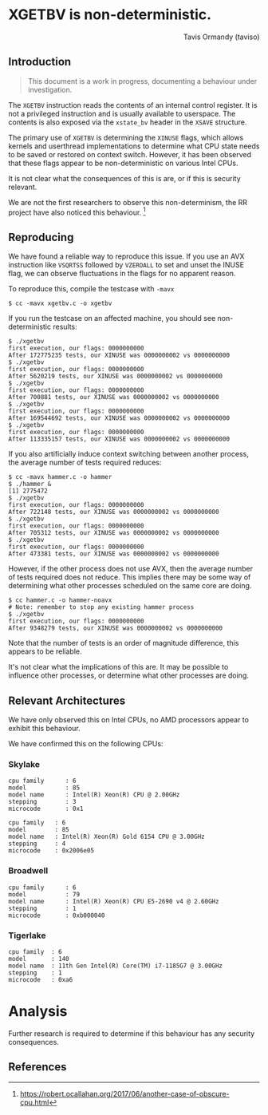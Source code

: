# XGETBV is non-deterministic.

<p align="right">Tavis Ormandy (taviso)</p>

## Introduction

> This document is a work in progress, documenting a behaviour under investigation.

The `XGETBV` instruction reads the contents of an internal control register. It
is not a privileged instruction and is usually available to userspace. The
contents is also exposed via the `xstate_bv` header in the `XSAVE` structure.

The primary use of `XGETBV` is determining the `XINUSE` flags, which allows
kernels and userthread implementations to determine what CPU state needs to be
saved or restored on context switch. However, it has been observed that these
flags appear to be non-deterministic on various Intel CPUs.

It is not clear what the consequences of this is are, or if this is security
relevant.

We are not the first researchers to observe this non-determinism, the RR
project have also noticed this behaviour. [^1]

## Reproducing

We have found a reliable way to reproduce this issue. If you use an AVX instruction
like `VSQRTSS` followed by `VZEROALL` to set and unset the INUSE flag, we can
observe fluctuations in the flags for no apparent reason.

To reproduce this, compile the testcase with `-mavx`

```
$ cc -mavx xgetbv.c -o xgetbv
```

If you run the testcase on an affected machine, you should see
non-deterministic results:

```
$ ./xgetbv
first execution, our flags: 0000000000
After 172775235 tests, our XINUSE was 0000000002 vs 0000000000
$ ./xgetbv
first execution, our flags: 0000000000
After 5620219 tests, our XINUSE was 0000000002 vs 0000000000
$ ./xgetbv
first execution, our flags: 0000000000
After 700881 tests, our XINUSE was 0000000002 vs 0000000000
$ ./xgetbv
first execution, our flags: 0000000000
After 169544692 tests, our XINUSE was 0000000002 vs 0000000000
$ ./xgetbv
first execution, our flags: 0000000000
After 113335157 tests, our XINUSE was 0000000002 vs 0000000000
```

If you also artificially induce context switching between another process, the
average number of tests required reduces:

```
$ cc -mavx hammer.c -o hammer
$ ./hammer &
[1] 2775472
$ ./xgetbv 
first execution, our flags: 0000000000
After 722148 tests, our XINUSE was 0000000002 vs 0000000000
$ ./xgetbv 
first execution, our flags: 0000000000
After 705312 tests, our XINUSE was 0000000002 vs 0000000000
$ ./xgetbv 
first execution, our flags: 0000000000
After 473381 tests, our XINUSE was 0000000002 vs 0000000000
```

However, if the other process does not use AVX, then the average number of
tests required does not reduce. This implies there may be some way of
determining what other processes scheduled on the same core are doing.

```
$ cc hammer.c -o hammer-noavx
# Note: remember to stop any existing hammer process
$ ./xgetbv
first execution, our flags: 0000000000
After 9348279 tests, our XINUSE was 0000000002 vs 0000000000
```

Note that the number of tests is an order of magnitude difference, this appears
to be reliable.

It's not clear what the implications of this are. It may be possible to
influence other processes, or determine what other processes are doing.

## Relevant Architectures

We have only observed this on Intel CPUs, no AMD processors appear to exhibit
this behaviour.

We have confirmed this on the following CPUs:

### Skylake
```
cpu family      : 6
model           : 85
model name      : Intel(R) Xeon(R) CPU @ 2.00GHz
stepping        : 3
microcode       : 0x1
```
```
cpu family   : 6
model        : 85
model name   : Intel(R) Xeon(R) Gold 6154 CPU @ 3.00GHz
stepping     : 4
microcode    : 0x2006e05
```

### Broadwell
```
cpu family      : 6
model           : 79
model name      : Intel(R) Xeon(R) CPU E5-2690 v4 @ 2.60GHz
stepping        : 1
microcode       : 0xb000040
```

### Tigerlake
```
cpu family  : 6
model       : 140
model name  : 11th Gen Intel(R) Core(TM) i7-1185G7 @ 3.00GHz
stepping    : 1
microcode   : 0xa6
```

# Analysis

Further research is required to determine if this behaviour has any security consequences.

## References

[^1]: https://robert.ocallahan.org/2017/06/another-case-of-obscure-cpu.html
